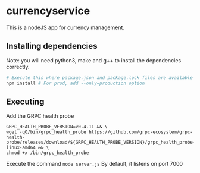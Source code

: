 # currencyservice

This is a nodeJS app for currency management.

## Installing dependencies

Note: you will need python3, make and g++ to install the dependencies correctly.

```bash
# Execute this where package.json and package.lock files are available
npm install # For prod, add --only=production option
```

## Executing

Add the GRPC health probe
```
GRPC_HEALTH_PROBE_VERSION=v0.4.11 && \
wget -qO/bin/grpc_health_probe https://github.com/grpc-ecosystem/grpc-health-probe/releases/download/${GRPC_HEALTH_PROBE_VERSION}/grpc_health_probe-linux-amd64 && \
chmod +x /bin/grpc_health_probe
```

Execute the command `node server.js`
By default, it listens on port 7000
